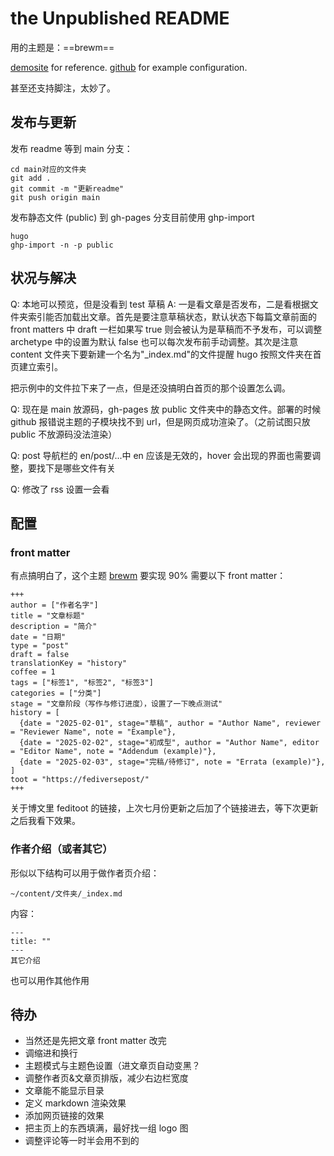 # the Unpublished README

用的主题是：==brewm==

[demosite](https://foxihd.github.io/hugo-brewm/en/) for reference.
[github](https://github.com/foxihd/hugo-brewm) for example configuration.

甚至还支持脚注，太妙了。

## 发布与更新

发布 readme 等到 main 分支：
```
cd main对应的文件夹
git add .
git commit -m "更新readme"
git push origin main
```

发布静态文件 (public) 到 gh-pages 分支目前使用 ghp-import

```
hugo
ghp-import -n -p public
```

## 状况与解决

Q: 本地可以预览，但是没看到 test 草稿
A: 一是看文章是否发布，二是看根据文件夹索引能否加载出文章。首先是要注意草稿状态，默认状态下每篇文章前面的 front matters 中 draft 一栏如果写 true 则会被认为是草稿而不予发布，可以调整 archetype 中的设置为默认 false 也可以每次发布前手动调整。其次是注意 content 文件夹下要新建一个名为"_index.md"的文件提醒 hugo 按照文件夹在首页建立索引。

把示例中的文件拉下来了一点，但是还没搞明白首页的那个设置怎么调。

Q: 现在是 main 放源码，gh-pages 放 public 文件夹中的静态文件。部署的时候 github 报错说主题的子模块找不到 url，但是网页成功渲染了。（之前试图只放 public 不放源码没法渲染）

Q: post 导航栏的 en/post/...中 en 应该是无效的，hover 会出现的界面也需要调整，要找下是哪些文件有关

Q: 修改了 rss 设置一会看

## 配置

### front matter

有点搞明白了，这个主题 [brewm](https://github.com/foxihd/hugo-brewm) 要实现 90% 需要以下 front matter：
```
+++
author = ["作者名字"]
title = "文章标题"
description = "简介"
date = "日期"
type = "post"
draft = false
translationKey = "history"
coffee = 1
tags = ["标签1", "标签2", "标签3"]
categories = ["分类"]
stage = "文章阶段（写作与修订进度），设置了一下晚点测试"
history = [
  {date = "2025-02-01", stage="草稿", author = "Author Name", reviewer = "Reviewer Name", note = "Example"},
  {date = "2025-02-02", stage="初成型", author = "Author Name", editor = "Editor Name", note = "Addendum (example)"},
  {date = "2025-02-03", stage="完稿/待修订", note = "Errata (example)"},
]
toot = "https://fediversepost/"
+++
```
关于博文里 feditoot 的链接，上次七月份更新之后加了个链接进去，等下次更新之后我看下效果。

### 作者介绍（或者其它）

形似以下结构可以用于做作者页介绍：
```
~/content/文件夹/_index.md
```
内容：
```
---
title: ""
---
其它介绍
```
也可以用作其他作用

## 待办

- 当然还是先把文章 front matter 改完
- 调缩进和换行
- 主题模式与主题色设置（进文章页自动变黑？
- 调整作者页&文章页排版，减少右边栏宽度
- 文章能不能显示目录
- 定义 markdown 渲染效果
- 添加网页链接的效果
- 把主页上的东西填满，最好找一组 logo 图
- 调整评论等一时半会用不到的